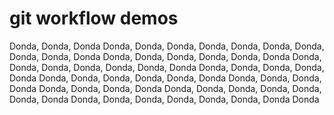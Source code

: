# git workflow demos

Donda, Donda, Donda
Donda, Donda, Donda, Donda, Donda, Donda, Donda, Donda, Donda, Donda
Donda, Donda, Donda, Donda, Donda, Donda
Donda, Donda, Donda, Donda, Donda, Donda, Donda
Donda, Donda, Donda, Donda, Donda
Donda, Donda, Donda, Donda, Donda, Donda
Donda, Donda, Donda, Donda
Donda, Donda, Donda, Donda
Donda, Donda, Donda, Donda, Donda, Donda, Donda
Donda, Donda, Donda, Donda, Donda, Donda, Donda
Donda
